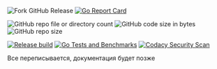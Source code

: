![Fork GitHub Release](https://img.shields.io/github/v/release/fRead-dev/sys)
[![Go Report Card](https://goreportcard.com/badge/github.com/fRead-dev/sys)](https://goreportcard.com/report/github.com/fRead-dev/sys)

![GitHub repo file or directory count](https://img.shields.io/github/directory-file-count/fRead-dev/sys?color=orange)
![GitHub code size in bytes](https://img.shields.io/github/languages/code-size/fRead-dev/sys?color=green)
![GitHub repo size](https://img.shields.io/github/repo-size/fRead-dev/sys)

[![Release build](https://github.com/fRead-dev/sys/actions/workflows/release.yml/badge.svg)](https://github.com/fRead-dev/sys/actions/workflows/release.yml)
[![Go Tests and Benchmarks](https://github.com/fRead-dev/sys/actions/workflows/tests.yml/badge.svg)](https://github.com/fRead-dev/sys/actions/workflows/tests.yml)
[![Codacy Security Scan](https://github.com/fRead-dev/sys/actions/workflows/codacy.yml/badge.svg)](https://github.com/fRead-dev/sys/actions/workflows/codacy.yml)

Все переписывается, документация будет позже